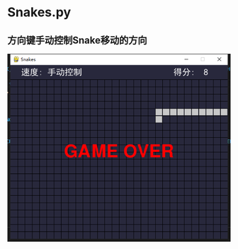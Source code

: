 # Snakes.py
## 方向键手动控制Snake移动的方向

![Snakes_SCOPE.jpg](https://github.com/ron-dicaprio/pygame/raw/master/Snakes/Snakes_SCOPE.jpg)
